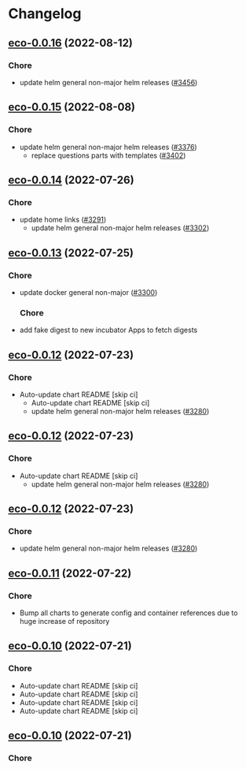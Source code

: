 # Changelog



## [eco-0.0.16](https://github.com/truecharts/charts/compare/minecraft-bungeecord-0.0.10...eco-0.0.16) (2022-08-12)

### Chore

- update helm general non-major helm releases ([#3456](https://github.com/truecharts/charts/issues/3456))




## [eco-0.0.15](https://github.com/truecharts/charts/compare/ecodms-0.0.14...eco-0.0.15) (2022-08-08)

### Chore

- update helm general non-major helm releases ([#3376](https://github.com/truecharts/charts/issues/3376))
  - replace questions parts with templates ([#3402](https://github.com/truecharts/charts/issues/3402))




## [eco-0.0.14](https://github.com/truecharts/apps/compare/truecommand-11.0.22...eco-0.0.14) (2022-07-26)

### Chore

- update home links ([#3291](https://github.com/truecharts/apps/issues/3291))
  - update helm general non-major helm releases ([#3302](https://github.com/truecharts/apps/issues/3302))




## [eco-0.0.13](https://github.com/truecharts/apps/compare/post-recording-0.0.12...eco-0.0.13) (2022-07-25)

### Chore

- update docker general non-major ([#3300](https://github.com/truecharts/apps/issues/3300))

  ### Chore

- add fake digest to new incubator Apps to fetch digests




## [eco-0.0.12](https://github.com/truecharts/apps/compare/minecraft-bungeecord-0.0.5...eco-0.0.12) (2022-07-23)

### Chore

- Auto-update chart README [skip ci]
  - Auto-update chart README [skip ci]
  - update helm general non-major helm releases ([#3280](https://github.com/truecharts/apps/issues/3280))




## [eco-0.0.12](https://github.com/truecharts/apps/compare/minecraft-bungeecord-0.0.5...eco-0.0.12) (2022-07-23)

### Chore

- Auto-update chart README [skip ci]
  - update helm general non-major helm releases ([#3280](https://github.com/truecharts/apps/issues/3280))




## [eco-0.0.12](https://github.com/truecharts/apps/compare/minecraft-bungeecord-0.0.5...eco-0.0.12) (2022-07-23)

### Chore

- update helm general non-major helm releases ([#3280](https://github.com/truecharts/apps/issues/3280))




## [eco-0.0.11](https://github.com/truecharts/apps/compare/minecraft-bungeecord-0.0.2...eco-0.0.11) (2022-07-22)

### Chore

- Bump all charts to generate config and container references due to huge increase of repository



## [eco-0.0.10](https://github.com/truecharts/apps/compare/cstrikeconditionzero-0.0.10...eco-0.0.10) (2022-07-21)

### Chore

- Auto-update chart README [skip ci]
- Auto-update chart README [skip ci]
- Auto-update chart README [skip ci]
- Auto-update chart README [skip ci]



## [eco-0.0.10](https://github.com/truecharts/apps/compare/cstrikeconditionzero-0.0.10...eco-0.0.10) (2022-07-21)

### Chore


